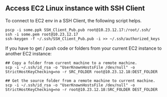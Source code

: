 ## Access EC2 Linux instance with SSH Client

To connect to EC2 env in a SSH Client, the following script helps.

```shell
pscp -i some.ppk SSH_Client_Pub.pub root@10.23.12.17:/root/.ssh/
ssh -i some.pem root@10.23.12.17
ssh-keygen -f ~/.ssh/SSH_Client_Pub.pub -i >> ~/.ssh/authorized_keys
```

If you have to get / push code or folders from your current EC2 instance to another EC2 instance:

```shell
## Copy a folder from current machine to a remote machine.
scp -i ~/.ssh/id_rsa -o "UserKnownHostsFile /dev/null" -o StrictHostKeyChecking=no -r SRC_FOLDER root@10.23.12.18:DEST_FOLDER

## Get the source folder from a remote machine to current machine.
scp -i ~/.ssh/id_rsa -o "UserKnownHostsFile /dev/null" -o StrictHostKeyChecking=no -r root@10.23.12.18:SRC_FOLDER DEST_FOLDER
```